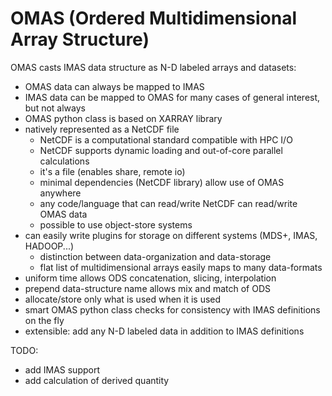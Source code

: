 **OMAS** (**O**rdered **M**ultidimensional **A**rray **S**tructure)
===================================================================

OMAS casts IMAS data structure as N-D labeled arrays and datasets:
* OMAS data can always be mapped to IMAS
* IMAS data can be mapped to OMAS for many cases of general interest, but not always
* OMAS python class is based on XARRAY library
* natively represented as a NetCDF file
  - NetCDF is a computational standard compatible with HPC I/O
  - NetCDF supports dynamic loading and out-of-core parallel calculations
  - it's a file (enables share, remote io)
  - minimal dependencies (NetCDF library) allow use of OMAS anywhere
  - any code/language that can read/write NetCDF can read/write OMAS data
  - possible to use object-store systems
* can easily write plugins for storage on different systems (MDS+, IMAS, HADOOP...)
  - distinction between data-organization and data-storage
  - flat list of multidimensional arrays easily maps to many data-formats
* uniform time allows ODS concatenation, slicing, interpolation
* prepend data-structure name allows mix and match of ODS
* allocate/store only what is used when it is used
* smart OMAS python class checks for consistency with IMAS definitions on the fly
* extensible: add any N-D labeled data in addition to IMAS definitions

TODO:
* add IMAS support
* add calculation of derived quantity
